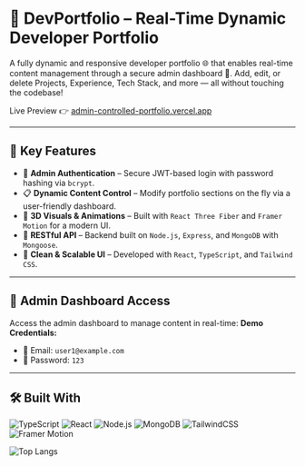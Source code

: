 # 🚀 DevPortfolio – Real-Time Dynamic Developer Portfolio

A fully dynamic and responsive developer portfolio 🌐 that enables real-time content management through a secure admin dashboard 🔐. Add, edit, or delete Projects, Experience, Tech Stack, and more — all without touching the codebase!

Live Preview 👉 [admin-controlled-portfolio.vercel.app](https://admin-controlled-portfolio.vercel.app)

---

## 🔧 Key Features

- 🔐 **Admin Authentication** – Secure JWT-based login with password hashing via `bcrypt`.
- 📋 **Dynamic Content Control** – Modify portfolio sections on the fly via a user-friendly dashboard.
- 🎨 **3D Visuals & Animations** – Built with `React Three Fiber` and `Framer Motion` for a modern UI.
- 🧩 **RESTful API** – Backend built on `Node.js`, `Express`, and `MongoDB` with `Mongoose`.
- 💅 **Clean & Scalable UI** – Developed with `React`, `TypeScript`, and `Tailwind CSS`.

---

## 🔐 Admin Dashboard Access

Access the admin dashboard to manage content in real-time:
**Demo Credentials:**
- 📧 Email: `user1@example.com`
- 🔑 Password: `123`

---

## 🛠️ Built With

![TypeScript](https://img.shields.io/badge/Frontend-TypeScript-blue?logo=typescript)
![React](https://img.shields.io/badge/Framework-React-61DAFB?logo=react)
![Node.js](https://img.shields.io/badge/Backend-Node.js-green?logo=node.js)
![MongoDB](https://img.shields.io/badge/Database-MongoDB-brightgreen?logo=mongodb)
![TailwindCSS](https://img.shields.io/badge/UI-TailwindCSS-38b2ac?logo=tailwind-css)
![Framer Motion](https://img.shields.io/badge/Animation-Framer--Motion-EC5286?logo=framer)

![Top Langs](https://github-readme-stats.vercel.app/api/top-langs/?username=Emad-Almagedy&repo=AdminControlled-Portfolio&layout=compact)



